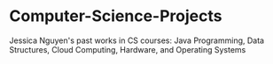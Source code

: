 # Computer-Science-Projects
Jessica Nguyen's past works in CS courses: Java Programming, Data Structures, Cloud Computing, Hardware, and Operating Systems
